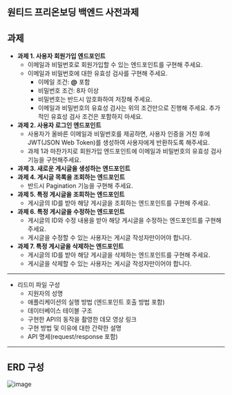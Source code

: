 ## 원티드 프리온보딩 백엔드 사전과제

## 과제 
- **과제 1. 사용자 회원가입 엔드포인트**
  - 이메일과 비밀번호로 회원가입할 수 있는 엔드포인트를 구현해 주세요.
  - 이메일과 비밀번호에 대한 유효성 검사를 구현해 주세요.
    - 이메일 조건: **@** 포함
    - 비밀번호 조건: 8자 이상
    - 비밀번호는 반드시 암호화하여 저장해 주세요.
    - 이메일과 비밀번호의 유효성 검사는 위의 조건만으로 진행해 주세요. 추가적인 유효성 검사 조건은 포함하지 마세요.
- **과제 2. 사용자 로그인 엔드포인트**
  - 사용자가 올바른 이메일과 비밀번호를 제공하면, 사용자 인증을 거친 후에 JWT(JSON Web Token)를 생성하여 사용자에게 반환하도록 해주세요.
  - 과제 1과 마찬가지로 회원가입 엔드포인트에 이메일과 비밀번호의 유효성 검사기능을 구현해주세요.
- **과제 3. 새로운 게시글을 생성하는 엔드포인트**
- **과제 4. 게시글 목록을 조회하는 엔드포인트**
  - 반드시 Pagination 기능을 구현해 주세요.
- **과제 5. 특정 게시글을 조회하는 엔드포인트**
  - 게시글의 ID를 받아 해당 게시글을 조회하는 엔드포인트를 구현해 주세요.
- **과제 6. 특정 게시글을 수정하는 엔드포인트**
  - 게시글의 ID와 수정 내용을 받아 해당 게시글을 수정하는 엔드포인트를 구현해 주세요.
  - 게시글을 수정할 수 있는 사용자는 게시글 작성자만이어야 합니다.
- **과제 7. 특정 게시글을 삭제하는 엔드포인트**
  - 게시글의 ID를 받아 해당 게시글을 삭제하는 엔드포인트를 구현해 주세요.
  - 게시글을 삭제할 수 있는 사용자는 게시글 작성자만이어야 합니다.

---

- 리드미 파일 구성
    - 지원자의 성명
    - 애플리케이션의 실행 방법 (엔드포인트 호출 방법 포함)
    - 데이터베이스 테이블 구조
    - 구현한 API의 동작을 촬영한 데모 영상 링크
    - 구현 방법 및 이유에 대한 간략한 설명
    - API 명세(request/response 포함)


-----

## ERD 구성

![image](https://github.com/CHAYEONIL/wanted-pre-onboarding-backend/assets/49806534/2d6b1c46-7010-466b-b151-ada887d3df5c)
